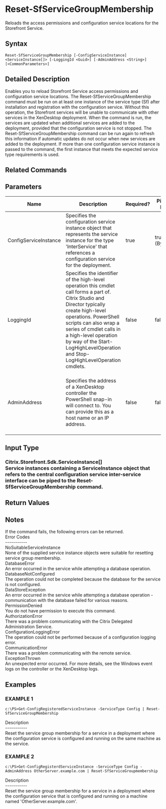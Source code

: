 ﻿# Reset-SfServiceGroupMembership

   Reloads the access permissions and configuration service locations for the Storefront Service.

## Syntax
```
Reset-SfServiceGroupMembership [-ConfigServiceInstance] <ServiceInstance[]> [-LoggingId <Guid>] [-AdminAddress <String>] [<CommonParameters>]
```

## Detailed Description
   Enables you to reload Storefront Service access permissions and configuration service locations.  The Reset-SfServiceGroupMembership command must be run on at least one instance of the service type (Sf) after installation and registration with the configuration service.  Without this operation, the Storefront services will be unable to communicate with other services in the XenDesktop deployment.  When the command is run, the services are updated when additional services are added to the deployment, provided that the configuration service is not stopped.  The Reset-SfServiceGroupMembership command can be run again to refresh this information if automatic updates do not occur when new services are added to the deployment.  If more than one configuration service instance is passed to the command, the first instance that meets the expected service type requirements is used.

## Related Commands
## Parameters

| Name   | Description | Required? | Pipeline Input | Default Value |
| --- | --- | --- | --- | --- |
| ConfigServiceInstance | Specifies the configuration service instance object that represents the service instance for the type 'InterService' that references a configuration service for the deployment. | true | true (ByValue) |  |
| LoggingId | Specifies the identifier of the high-level operation this cmdlet call forms a part of. Citrix Studio and Director typically create high-level operations. PowerShell scripts can also wrap a series of cmdlet calls in a high-level operation by way of the Start-LogHighLevelOperation and Stop-LogHighLevelOperation cmdlets. | false | false |  |
| AdminAddress | Specifies the address of a XenDesktop controller the PowerShell snap-in will connect to. You can provide this as a host name or an IP address. | false | false | Localhost. Once a value is provided by any cmdlet, this value becomes the default. |

## Input Type
### Citrix.Storefront.Sdk.ServiceInstance[]<br>Service instances containing a ServiceInstance object that refers to the central configuration service inter-service interface can be piped to the Reset-SfServiceGroupMembership command.
   
## Return Values
### 
   ## Notes
   If the command fails, the following errors can be returned.<br>    Error Codes<br>    -----------<br>    NoSuitableServiceInstance<br>        None of the supplied service instance objects were suitable for resetting service group membership.<br>    DatabaseError<br>        An error occurred in the service while attempting a database operation.<br>    DatabaseNotConfigured<br>        The operation could not be completed because the database for the service is not configured.<br>    DataStoreException<br>        An error occurred in the service while attempting a database operation - communication with the database failed for various reasons.<br>    PermissionDenied<br>        You do not have permission to execute this command.<br>    AuthorizationError<br>        There was a problem communicating with the Citrix Delegated Administration Service.<br>    ConfigurationLoggingError<br>        The operation could not be performed because of a configuration logging error.<br>    CommunicationError<br>        There was a problem communicating with the remote service.<br>    ExceptionThrown<br>        An unexpected error occurred.  For more details, see the Windows event logs on the controller or the XenDesktop logs.
## Examples

### EXAMPLE 1
```
c:\PS>Get-ConfigRegisteredServiceInstance -ServiceType Config | Reset-SfServiceGroupMembership
```
   Description<br>-----------<br>Reset the service group membership for a service in a deployment where the configuration service is configured and running on the same machine as the service.
### EXAMPLE 2
```
c:\PS>Get-ConfigRegisterdServiceInstance -ServiceType Config -AdminAddress OtherServer.example.com | Reset-SfServiceGroupmembership
```
   Description<br>-----------<br>Reset the service group membership for a service in a deployment where the configuration service that is configured and running on a machine named 'OtherServer.example.com'.
